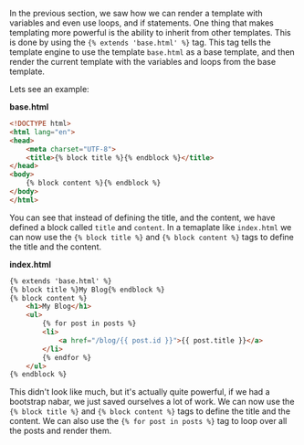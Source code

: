 In the previous section, we saw how we can render a template with variables and even use loops, and if statements.
One thing that makes templating more powerful is the ability to inherit from other templates. This is done by using the `{% extends 'base.html' %}` tag. This tag tells the template engine to use the template `base.html` as a base template, and then render the current template with the variables and loops from the base template.

Lets see an example:

__base.html__

```html
<!DOCTYPE html>
<html lang="en">
<head>
    <meta charset="UTF-8">
    <title>{% block title %}{% endblock %}</title>
</head>
<body>
    {% block content %}{% endblock %}
</body>
</html>
```

You can see that instead of defining the title, and the content, we have defined a block called `title` and `content`. In a temaplate like `index.html` we can now use the `{% block title %}` and `{% block content %}` tags to define the title and the content.

__index.html__

```html
{% extends 'base.html' %}
{% block title %}My Blog{% endblock %}
{% block content %}
    <h1>My Blog</h1>
    <ul>
        {% for post in posts %}
        <li>
            <a href="/blog/{{ post.id }}">{{ post.title }}</a>
        </li>
        {% endfor %}
    </ul>
{% endblock %}
```

This didn't look like much, but it's actually quite powerful, if we had a bootstrap nabar, we just saved ourselves a lot of work. We can now use the `{% block title %}` and `{% block content %}` tags to define the title and the content. We can also use the `{% for post in posts %}` tag to loop over all the posts and render them.
